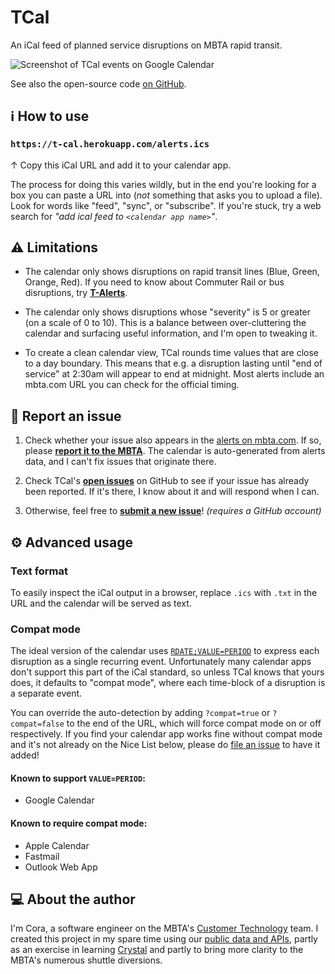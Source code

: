 # TCal

<p class="subtitle">
  An iCal feed of planned service disruptions on MBTA rapid transit.
</p>

<p class="screenshot">
  <img alt="Screenshot of TCal events on Google Calendar" src="/screenshot.png">
</p>

<p class="repo-link">
  See also the open-source code
  <a href="https://github.com/digitalcora/t-cal">on GitHub</a>.
</p>

## ℹ How to use

### `https://t-cal.herokuapp.com/alerts.ics`

↑ Copy this iCal URL and add it to your calendar app.

The process for doing this varies wildly, but in the end you're looking for a
box you can paste a URL into (_not_ something that asks you to upload a file).
Look for words like "feed", "sync", or "subscribe". If you're stuck, try a web
search for _"add ical feed to `<calendar app name>`"_.


## ⚠ Limitations

* The calendar only shows disruptions on rapid transit lines (Blue, Green,
  Orange, Red). If you need to know about Commuter Rail or bus disruptions, try
  [**T-Alerts**](https://alerts.mbta.com/).

* The calendar only shows disruptions whose "severity" is 5 or greater (on a
  scale of 0 to 10). This is a balance between over-cluttering the calendar and
  surfacing useful information, and I'm open to tweaking it.

* To create a clean calendar view, TCal rounds time values that are close to a
  day boundary. This means that e.g. a disruption lasting until "end of service"
  at 2:30am will appear to end at midnight. Most alerts include an mbta.com URL
  you can check for the official timing.


## 💬 Report an issue

1. Check whether your issue also appears in the [alerts on mbta.com]. If so,
   please [**report it to the MBTA**][report]. The calendar is auto-generated
   from alerts data, and I can't fix issues that originate there.

2. Check TCal's **[open issues]** on GitHub to see if your issue has already
   been reported. If it's there, I know about it and will respond when I can.

3. Otherwise, feel free to [**submit a new issue**][new-issue]! _(requires a
   GitHub account)_

[alerts on mbta.com]: https://mbta.com/alerts/subway
[report]: https://www.mbta.com/customer-support
[open issues]: https://github.com/digitalcora/t-cal/issues
[new-issue]: https://github.com/digitalcora/t-cal/issues/new


## ⚙ Advanced usage

### Text format

To easily inspect the iCal output in a browser, replace `.ics` with `.txt` in
the URL and the calendar will be served as text.

### Compat mode

The ideal version of the calendar uses [`RDATE;VALUE=PERIOD`][rdate] to express
each disruption as a single recurring event. Unfortunately many calendar apps
don't support this part of the iCal standard, so unless TCal knows that yours
does, it defaults to "compat mode", where each time-block of a disruption is a
separate event.

[rdate]: https://tools.ietf.org/html/rfc5545#section-3.8.5.2

You can override the auto-detection by adding `?compat=true` or `?compat=false`
to the end of the URL, which will force compat mode on or off respectively. If
you find your calendar app works fine without compat mode and it's not already
on the Nice List below, please do [file an issue] to have it added!

[file an issue]: https://github.com/digitalcora/t-cal/issues/new

#### Known to support `VALUE=PERIOD`:

* Google Calendar

#### Known to require compat mode:

* Apple Calendar
* Fastmail
* Outlook Web App


## 💻 About the author

I'm Cora, a software engineer on the MBTA's [Customer Technology][ctd] team. I
created this project in my spare time using our [public data and APIs][devs],
partly as an exercise in learning [Crystal] and partly to bring more clarity to
the MBTA's numerous shuttle diversions.

[ctd]: https://ctd.mbta.com/
[devs]: https://www.mbta.com/developers
[Crystal]: https://crystal-lang.org/
